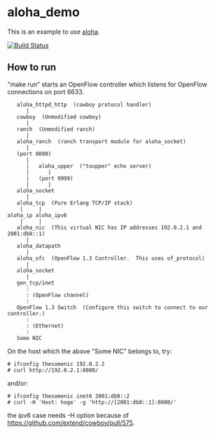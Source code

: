 aloha_demo
==========

This is an example to use [aloha](https://github.com/yamt/aloha).

[![Build Status](https://travis-ci.org/yamt/aloha_demo.png?branch=master)](https://travis-ci.org/yamt/aloha_demo)

How to run
----------

"make run" starts an OpenFlow controller which listens for OpenFlow
connections on port 6633.

       aloha_httpd_http  (cowboy protocol handler)
          |
       cowboy  (Unmodified cowboy)
          |
       ranch  (Unmodified ranch)
          |
       aloha_ranch  (ranch transport module for aloha_socket)
          |
       (port 8080)
          |
          |   aloha_upper  ("toupper" echo server)
          |      |
          |   (port 9999) 
          |      |
       aloha_socket
          |
       aloha_tcp  (Pure Erlang TCP/IP stack)
        |     |
    aloha_ip aloha_ipv6
        |     |
       aloha_nic  (This virtual NIC has IP addresses 192.0.2.1 and 2001:db8::1)
          |
       aloha_datapath
          |
       aloha_ofc  (OpenFlow 1.3 Controller.  This uses of_protocol)
          |
       aloha_socket
          |
       gen_tcp/inet
          :
          : (OpenFlow channel)
          :
       OpenFlow 1.3 Switch  (Configure this switch to connect to our controller.)
          :
          : (Ethernet)
          :
       Some NIC

On the host which the above "Some NIC" belongs to, try:

    # ifconfig thesomenic 192.0.2.2
    # curl http://192.0.2.1:8080/

and/or:

    # ifconfig thesomenic inet6 2001:db8::2
    # curl -H 'Host: hoge' -g 'http://[2001:db8::1]:8080/'

the ipv6 case needs -H option because of
https://github.com/extend/cowboy/pull/575.
